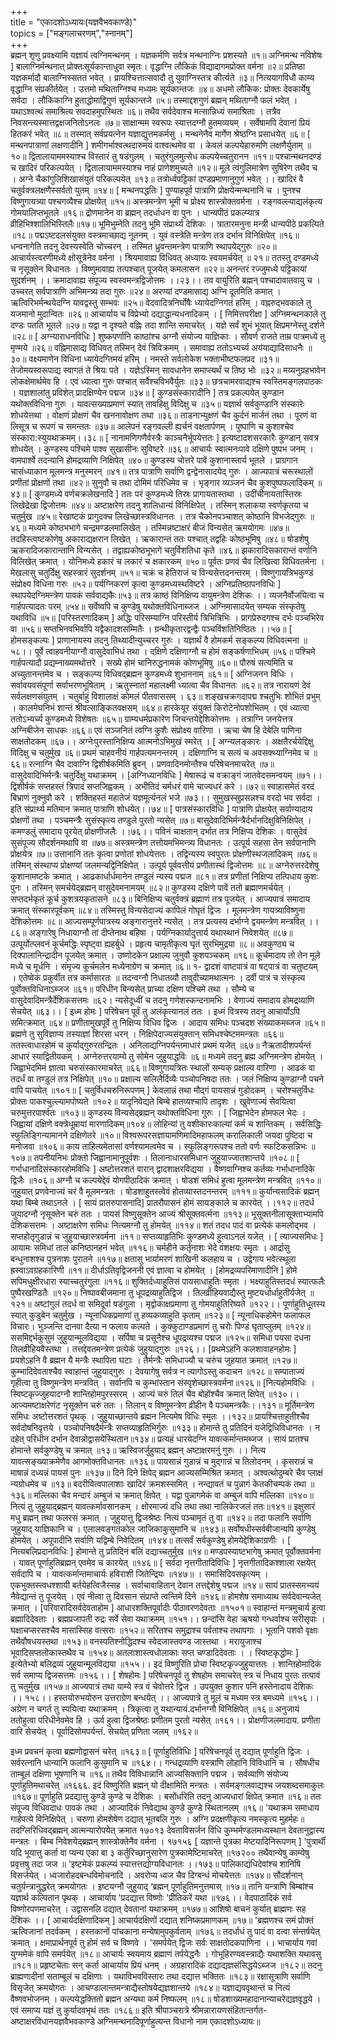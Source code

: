 +++    
title = "एकादशोऽध्यायः(यज्ञवैभवकाण्डे)"      
topics = ["मङ्गलाचरणम्","स्नानम्"]    
+++  
ब्रह्मन् शृणु प्रवक्ष्यामि यज्ञायं त्वग्निमन्थनम् । यज्ञकर्मणि सर्वत्र मन्थनाग्निः प्रशस्यते ॥१॥
अग्निमन्थ नविशेषः ] बालाग्निर्मन्थनात् प्रोक्तःसूर्यकान्ताधुवा स्मृतः। वृद्धाग्नि लौकिकं विद्यादागमप्रोक्त वर्मना ॥२॥ प्रतिष्ठा यज्ञकर्मादौ बालाग्निस्सततं भवेत् । प्रायश्चित्तात्सवादौ तु युवाग्निस्तत्र कीर्त्यते ॥३॥ नित्ययागविधौ काम्य वृद्धाग्नि संप्रकीर्तयेत् । उत्तमो मथिताग्निश्च मध्यमः सूर्यकान्तजः ॥४॥ अधमो लौकिक: प्रोक्तः देवकार्येषु सर्वदा । लौकिकाग्नि हुताद्धोमाद्विगुणं सूर्यकान्तजे ॥५॥ तस्माद्दशगुणं ब्रह्मन् मथिताग्नौ फलं भवेत् । यथाऽश्वत्थं समाश्रित्य सवदाहमुपस्थितः ॥६॥ तथैव सर्वदेवाश्च मत्सान्निध्यं समाश्रिताः । तत्रैव निवसन्त्यस्मात्तद्वक्षजनितोऽनलः ॥७॥ साक्षान्मम स्वरूपः स्यात्तदग्नौ हुतमव्ययम् । सर्वेषामपि देवानां प्रियं हितकरं भवेत् ॥८॥
तस्मात् सर्वप्रयत्नेन यज्ञाद्युत्तमकर्मसु । मन्थनेनैव मार्गेण श्रेष्ठग्नि प्रसाधयेत् ॥६॥
[ मन्थनपात्राणां लक्षणादीनि ] शमीगर्भाश्वत्थदारुमयं वाश्वत्थमेव वा । केवलं कल्पयेहारुमणि लक्षणैर्युताम् ॥१०॥ द्वितालायाममस्याश्च विस्तारं तु षडंगुलम् । चतुरंगुलमुत्सेध कल्पयेच्चतुरानन ॥११॥ पश्चान्मथनदण्डं च खादिरं परिकल्पयेत् । द्वितालायाममस्याश्च नाहं प्राणेशमुच्यते ॥१२॥ मूले त्वंगुलिमात्रेण सुषिरेण तथैव च । अग्ने चैकांगुलिशिखासंयुतं परिकल्पयेत् ॥१३॥ तत्रोर्ध्वपट्टिकां दण्डप्रमाणानुगुणं भवेत् ।। खादिरं वै चतुर्वक्त्रलक्षणैस्सर्वतो युतम् ॥१४॥
[ मन्थनपद्धतिः ] पुण्याहपूर्व पात्राणि प्रोक्षयेन्मन्थनानि च । पुनश्च विष्णुगायत्र्या पश्चगव्यैश्च प्रोक्षयेत् ॥१५॥ अस्त्रमन्त्रेण भूमी च प्रोक्ष्य शास्त्रोक्तवर्मना । रङ्गवल्ल्याद्यलंकृत्य गोमयालिप्तभूतले ॥१६॥ द्रोणमानेन वा ब्रह्मन् तदर्धाधन वा पुनः । धान्यपीठं प्रकल्प्यात्र व्रीहिभिश्शालिभिस्तिलैः॥१७॥ भूमिभुम्नेति तदनु भूमि संप्रार्थ्य देशिकः । त्रातारमनुना मन्त्री धान्यपीठे प्रकल्पिते ॥१८॥ पद्मऽष्टदलसंयुक्त वस्त्रमाच्छाद्य नूतनम् । युवं वस्त्रेति मन्त्रेण तत्र दर्भान विनिक्षिपेत् ॥१६॥ धन्वनागेति तदनु देवस्यस्वेति चोच्चरन् । तस्मित ध्रुवन्तमन्त्रेण पात्राणि स्थापयेद्गुरुः ॥२०॥
आचार्यस्त्वरणीमध्ये क्षोसूत्रेनेव वर्मना । श्रियमावाह्य विधिवत् अध्यायः स्वयमर्चयेत् ॥ २१॥ ततस्तु दण्डमध्ये च नृसूक्तेन विधानतः । विष्णुमावाह्य तत्पश्चात् पूजयेत् कमलासन ॥२२॥ अनन्तरं रज्जुमध्ये पट्टिकायां सुदर्शनम् ।। क्रमादावाह्य संपूज्य स्वस्वमन्त्रद्विजोत्तमः ।।२३।। तव वायुरिति ब्रह्मन् पश्चादावातवायु च । उच्चरत् सर्वपात्राणि अभिमन्त्र्य तदा गुरुः ॥२४॥ अरण्यां दण्डमासाद्य अग्नि दूतमिति कमात् । ऋत्विरिभर्मन्थयेदग्नि यावद्वस्तु सम्भवः ॥२५॥ वेदवादित्रनिर्घोषैः ध्यायेदग्निगतं हरिम् । वह्नरुद्भवकाले तु यजमानो मुदान्वितः ॥२६॥ आचार्याय च विप्रेभ्यो दद्याद्धान्यधनादिकम् ।
[ निमित्तपरीक्षा ] अग्निमन्थनकाले तु दण्डः पतति भूतले ॥२७॥ यद्वा न दृश्यते वह्निः तदा शान्ति समाचरेत् । यज्ञे सर्वं शुभं भूयात् क्षिप्रमग्नेस्तु दर्शने ॥२८॥
[ अग्न्याराधनविधिः ] शुष्कपर्णानि काष्ठांश्च अग्नौ संयोज्य याज्ञिकाः । सौवर्ण राजते ताम्र पात्रमध्ये तु मृण्मये ॥२६॥ वह्निमासाद्य विधिवत् तस्मिन् देवं त्रिविक्रमम् । समावाह्य ततोऽभ्यर्च्य अय॑याद्यादिसाधनैः ॥३०॥ वक्ष्यमाणेन विधिना ध्यायेदग्तिमयं हरिम् । नमस्ते सर्वलोकेश भक्ताभीष्टफलप्रद ॥३१॥ तेजोमयस्वरूपाद्य स्वागतं ते श्रियः पते । यज्ञेऽस्मिन् सावधानेन समाप्त्यर्थं च तिष्ठ भोः ॥३२॥
मय्यनुग्रहभावेन लोकक्षेमार्थमेव हि । एवं ध्यात्वा गुरुः पश्चात् सर्वैश्चविभवैर्युतः ॥३३॥ छत्रचामरवाद्यश्च स्वस्तिमङ्गलपाठकः । यज्ञशालांतु प्रविशेत् प्रादक्षिण्येन पद्मज ॥३४॥
[ कुण्डसंस्कारादीनि ] तत्र प्रकल्पयेत् कुण्डान यथोक्तविधिना गुरुः । यावत्सख्याप्रमाणं स्यात् तावहिक्षु विदिक्षु च ॥३५॥ यज्ञार्थ सर्वकुण्डानि संस्कारेः शोधयेत्तथा । वोक्षणं प्रोक्षणं चैव खननावोक्षण तथा ॥३६॥ ताडनाभ्युक्षणं चैव कुर्दनं मार्जनं तथा । पूरणं वा लिसूत्र च रूपणं च समन्ततः ॥३७॥ आलेपनं रङ्गवल्ली ह्यर्चनं वक्षतार्पणम् । पुष्पाणि च कुशाश्चेव संस्कारा:स्युयथाक्रमम्।।३८॥ [ नानामणिगणैर्वस्त्रैः काञ्चनैर्भूपयेत्ततः ] इत्यष्टादशसरकारैः कुण्डान् सवत्र शोधयेत् । कुण्डस्य पश्चिमे पाश्व सुखासीनः सुविष्टरे ॥३६॥ आचार्यः स्वात्मनःपावे दक्षिणे पुष्पभ जनम् । वामपार्श्वे तदन्यानि होमद्रव्याणि निक्षिपेत् ॥४०॥ कुण्डस्य चोत्तरे पावें कुशानास्तार्य भूतले । प्राग्रगान चासंध्याकान मूलमन्त्र मनुस्मरन् ॥४१॥ तत्र पात्राणि सर्वाणि द्वन्द्वेनासादयेद् गुरुः । आज्यपात्रं चरूस्थालों प्रणीतां प्रोक्षणों तथा ॥४२॥ सुनुवौ च तथा दोमिमं परिधिमेव च । भृङ्गार व्यञ्जनं चैव कुशपुष्पफलादिकम् ॥४३॥
[ कुण्डमध्ये वर्णचक्रलेखनादि ] ततः परं कुण्डमध्ये तिस्रः प्रागायतास्तथा ।
उदींचीनायतास्तिस्रः लिखेद्रेखा द्विजोत्तमः ॥४४॥ अष्टाक्षरेण तदनु शालिधान्यं विनिक्षिपेत् । तस्मिन् शलाकया स्वर्णकृतया च चतुर्मुख ॥४५॥ रेखाष्टकं प्रागुदक्च लिखेच्छास्त्रविधानतः । तत्र चैकोनपञ्चाशत् कोष्ठानि विभजेद्गुरुः ॥४६॥ मध्यमे कोष्ठभभागे चन्द्रमण्डलमालिखेत् । तस्मिन्नष्टाक्षरं बीजं विन्यसेत् ऋमयोगमः ॥४७॥ तदहिस्त्वष्टकोणेषु अकाराद्यक्षरान लिखेत् । ऋकारान्तं ततः पश्चात् तद्वहिः कोष्ठभूमिषु ॥४८॥ षोडशेषु ऋकरादिजकारान्तानि विन्यसेत् । तद्वाह्यकोष्ठभूभागे चतुर्विशतिधा कृते ॥४६॥ झकारादिसकारान्तं वर्णानि विलिखेत् क्रमात् । योनिमध्ये हकारं च लकारं च क्षकारकम् ॥५०॥ पूर्वतः प्रणवं चैव लिखित्वा विधिवतर्मना । मेखलासु चतुर्दिक्षु सहस्त्रारं सुदर्शनम् ॥५१॥ चक्रं च हेतिराजं च विन्यसेत्तदनन्तरम् । विष्णुगायत्रिभकुण्डं संप्रोक्ष्य विधिना गरुः ॥५२॥ पर्यग्निकरणं कृत्वा कुण्डमध्यस्थविष्टरे ।
अग्निप्रतिष्ठापनविधिः ] स्थापयेदग्निमन्त्रेण पावकं सर्ववाद्यकैः॥५३॥ तत्र काष्ठं विनिक्षिप्य वायुमन्त्रेण देशिकः ।। व्यजनैर्वोजयित्वा च गार्हपत्यादतः परम् ॥५४॥ सर्वेष्वपि च कुण्डेषु यथोक्तविधिनाब्जज । अग्निमासादयेत् सम्यक संस्कृतेषु यथाविधि ॥५॥
[परिस्तरणादिकम् ] अद्धिः परिसम्याग्नि परिस्तीर्य त्रिभित्रिभिः ।
प्रागप्रेरुदगश्च दर्भः पञ्चभिरेव वा ॥५६॥ सप्तभिनवभिर्वापि यद्वैकादशसम्मितैः । ग्रन्थीकृतारद्वन्द्वैः पञ्चविंशतिनिष्ठितः ।।५७॥
[ होमसङ्कल्पः ] प्राणानायस्य तदनु तिथ्यादीन्युच्चरर गुरुः । यज्ञार्थं वै होमकर्म सङ्कल्प्य विधिवत्मना ॥५८।। पूर्वे त्वाहवनीयाग्नौ वासुदेवाभिधं तथा । दक्षिणे दक्षिणाग्नौ च होमं सङ्कर्षणाभिधम् ॥५६॥ पश्चिमे गार्हपत्यादौ प्रद्यम्नाख्यमथोत्तरे । सख्ये होमं चानिरुद्धनामकं कोणभूमिषु ॥६०॥ पौरुषं सत्यमिति च अच्युतानन्तमेव च । सङ्कल्प्य विधिवद्ब्रह्मन कुण्डमध्ये शुभाननाम् ॥६१॥
[ अग्निजनन विधिः । सर्वावयवसंपूर्णा सर्वाभरणभूषिताम् । ऋतुस्नातां महालक्ष्मी ध्यात्वा चैव विधानतः ॥६२॥ तत्र नारायणं देवं सर्वलक्षणसंयुतम् । चतुर्बाहुं विशालाक्षं कोमलं पीतवाससम् । ६३॥ शङ्खचक्रगदापद्म श्चतुभिः शोभितं प्रभुम् । कालमेघनिभं शान्तं श्रीवत्साङ्कितवक्षसम् ॥६४॥ हारकेयूर संयुक्तं किरोटेनोपशोभितम् । एवं ध्यात्वा ततोऽभ्यर्च्य कुण्डमध्ये विशेषतः ॥६५॥ ग्राम्यधर्मप्रकारेण जिचन्तयेद्देशिकोत्तमः । तत्राग्नि जनयेत्तत्र अग्निबीजेन साधकः ॥६६॥ एवं सञ्जनितं त्वग्नि कुशैः संप्रोक्ष्य वारिणा । ऋचा चेष हि देबेलि पाणिना साक्षतोदकम् ॥६७।।
अग्नेःपुरस्तानिक्षिप्य आत्मनोऽभिमुखं स्मरेत् ।
[ अग्न्यलङ्कारः । अक्षतैरर्चयेद्दिक्षु विदिक्षु च चतुर्मुख ॥६॥ प्रथमं चाहवनीयं गार्हपत्यमनन्तरम् । दक्षिणाग्नि च सत्यं च अवसक्थ्याग्निमेव च ॥६६॥ रत्नाग्नि चैव दावाग्नि द्विशीर्षकमिति ब्रुवन् । प्रणवादिनमोन्तैश्च परिषेचनमाचरेत् ॥७॥ वासुदेवादिभिर्मन्त्रैः चतुर्दिक्षु यथाक्रमम् ।
[अग्निध्यानविधिः ] मेषारूढं च वक्राङ्गं जातवेदसमन्वयम् ॥७१।। द्विशीर्षकं सप्तहस्तं त्रिपादं सप्तजिह्वकम् । अभीतिदं चर्मधरं वामे चाज्यधरं करे ।।७२॥ स्वाहासमेतं वरदं बिभ्राणं नुक्नुवौ करे । शक्तिहस्तं महातेजं यज्ञमूर्त्यनलं भजे ॥७३।। सुमुखस्सुप्रसन्नश्च वरदो भव सर्वदा । इति संप्रार्थ्य मतिमान क्रमात् पात्राणि शोधयेत्।।७४॥
[ पात्रसंस्कारविधिः ] पात्राणि प्रोक्षयेत् सर्वाण्यादाय प्रोक्षणों तथा । पञ्चमन्त्रैः सुसंस्कृत्य तण्डुले पुरतो न्यसेत् ॥७॥ बासुदेवादिभिर्मन्त्रैर्दर्भानदिक्षुविनिक्षिपेत् । कमण्डलुं समादाय पूरयेत् प्रोक्षणीजलैः ।।७६।। पविनं चाक्षतान् दर्भात तत्र निक्षिप्य देशिकः । वासुदेवं सुसंपूज्य सौदर्शनमथापि वा ॥७७॥ अस्त्रमन्त्रेण तत्तोयमभिमन्त्र्य विधानतः । उत्पूर्य सहसा तेन सर्वपानाणि प्रोक्षयेत्र ॥७॥
उत्तानानि ततः कृत्वा प्रणोतां शोधयेत्ततः । तद्विन्यस्य स्वपुरतः प्रोक्षणीस्थजलादिकम् ॥७६॥ तस्मिन् संस्थाप्य प्रोक्षण्यां जलमन्यद्विनिक्षिपेत् । उत्पूर्य पूर्ववत्तीयं प्रणीतास्थं द्विजोत्तमः ॥८॥ अग्नेरुत्तरदेशेषु कुशानामष्टके क्रमात् । आढकार्धार्धमानेन तण्डुलं न्यस्य पद्मज ॥८१॥ तत्र प्रणीतां निक्षिप्य तत्पिधाय कुशः पुनः । तस्मिन् समर्चयेद्ब्रह्मन् वासुदेवमनामयम् ॥८२॥ कुण्डस्य दक्षिणे पावें ततो ब्रह्माणमर्चयेत् । सप्तदर्भकृतं कूर्च कुशत्रयकृतासने ॥८३॥ बिनिक्षिप्य चतुर्वक्त्रं ब्रह्माणं तत्र पूजयेत् । आज्यपात्रं समादाय क्रमात् संस्कारपूर्वकम् ॥८४॥ तस्मिस्तु विन्यसेदाज्यं कापिलं गोघृतं द्विजः । मूलमन्त्रेण गायत्र्याविष्णुना देशिकोत्तमः ॥८॥ आज्यसम्पूर्णपात्रस्य अङ्गारानुत्तरे न्यसेत् । तत्र प्रत्यस्य दर्भाग्ने द्वयमन्त्रेण मन्त्रवित् ।।८६॥ अङ्गारेषु निधायाग्नौ तां दीप्तेनाथ बहिषा । पर्यग्निकार्यादुत्तार्य यथास्थानं निवेशयेत् ॥८७॥ उत्पूर्योत्प्लवनं कूर्चमद्धिः स्पृष्ट्वा ह्यहर्बुधे । प्रहृत्य चामृतीकृत्य घृतं सुरभिमुद्रया ॥८॥ अवकुण्ठ्य च दिक्पालानिन्द्रादीन पूजयेत् क्रमात् । उष्णोदकेन प्रक्षाल्य जुनुवौ कुशपञ्चकम् ॥१६॥ कूर्चमादाय तो तेन मूले मध्ये च मूर्धनि । संमृज्य कूर्चमलेन मध्येनाग्रेण च क्रमात् ॥६॥ १- द्वादशं वाष्टपात्रं वा षट्पात्रं वा चतुष्टयम् ।
एतेष्वेकं प्रकुर्वीत तत्र कर्मासारतः ॥
तदन्वग्नौ निधातव्यौ तावुदीच्यामथात्मनः । दर्वी पात्रं च संस्कृत्य पूर्वोक्तविधिनाऽब्जज ॥६१॥ परिधीन बिन्यसेत् प्राच्या दक्षिण पश्चिमे तथा । सौम्ये च वासुदेवादिमन्त्रैर्देशिकसत्तमः ॥६२। न्यसेदूध्वीं च तदनु गणेशस्कन्दनामभिः । वेणाज्यं समादाय होमद्रव्याणि सेचयेत् ॥६३।।
[ इध्म होमः ] परिषेचन पूर्वं तु अलंकृत्यानलं ततः । इध्मं वित्रस्य तदनु आचार्योऽपि समित्क्रमात् ॥६४॥ प्रणीतामुखपूर्वे तु निक्षिप्य विधिव द्विजः । आदाय समिधः पञ्चदश संख्याकमब्जज ॥६५॥ ब्रह्मणे तु सुविज्ञाप्य तस्याज्ञां शिरसा धरन् । निक्षिपेदाज्यसंयुक्तान् समिधश्चेष्टममन्त्रतः ॥६६॥ ततस्त्वाधारहोमं च कुर्याद्गुरुरतन्द्रितः ।
अनिलाद्यग्निपर्यन्तमाधारं प्रथमं यजेत् ॥६७॥ नैऋतादीशपर्यन्तं आधारं स्याद्वितीयकम् । अग्नेरुत्तरयाम्ये तु सोमेन जुहुयाद्धविः ॥६॥ मध्यमे तदनु ब्रह्म अग्निमन्त्रेण होमयेत् । जिह्वाभेदमिमं ज्ञात्वा चरुसंस्कारमाचरेत् ॥६६॥ विष्णुगायत्रितः स्थालों सम्यक् प्रक्षाल्य वारिणा । आढकं वा तदर्धं वा तण्डुलं तत्र निक्षिपेत् ॥१०॥ प्रक्षाल्य सलिलैर्दिव्यैः पञ्चोपनिषदा ततः । जलं निक्षिप्य कुण्डाग्नौ पचने वापि पाचयेत् ॥१०१॥
[ चतुर्विधचरुनिरूपणम् ] केवलान्नं तथा मौद्गं पायसान्नं गुडोदकम् । चरोश्चतुर्विधः प्रोक्तः पाकश्चुल्ल्यामपोष्यते ॥१०२॥ यादृनिवेद्यते बिम्बे हातव्यश्चापि तादृशः । खुवेणाज्यं सेवयित्वा चरुमुत्तरपार्श्वतः ॥१०३॥ कुण्डस्य विन्यसेद्ब्रह्मन् यथोक्तविधिना गुरुः ।
[ जिह्वाभेदेन होमफल भेदः । जिह्वायां दक्षिणे वक्त्रेधूम्रायां मारणादिकम्॥१०४॥ लोहिन्यां तु वशीकारःकाल्यां कर्म च शान्तिकम् । सर्वसिद्धिः स्फुलिङ्गिन्यामानने दक्षिणेतरे ॥१०॥ विश्वरूपरसज्ञायामणिमादिमहाफलम् करालिकाली जयदा पुष्टिदा च मनोजवा ॥१०६॥ काय ताहित्यमेतासां वर्णश्यामत्वमेव च । स्फुलिङ्गरूपश्च ततो वर्णः स्फटिकसन्निभः ॥१०७॥ तपनीयनिभः प्रोक्तो जिह्वानामानुपूर्वशः । तिलानाधारसमिधान जुहुयाज्जातशान्तये ॥१०८॥
[ गर्भाधानादिसंस्कारहोमविधिः ] अष्टोत्तरशतं वारान् द्वादशाक्षरविद्यया । वैष्णवाग्निश्च कर्तव्यः गर्भाधानादिके द्विजैः ॥१०६॥ अग्नौ च कल्पयेद्देवं योगपीठादिकं क्रमात् । षोडशं समिधं हुत्वा मूलमन्त्रेण मन्त्रवित् ॥११०॥ जुहुयात् प्रणवेनाज्यं चरं वै मूलमन्त्रतः । षोडशाहुतस्त्वेवं होतव्यास्तदनन्तरम् ॥१११॥ कुर्यान्यसादिकं ब्रह्मन् यथा बिम्बे तथाऽनले ।
[ सायं प्रातरुपासनादि] प्रातरौपासनं होमं सायङ्काले च कारयेत् ।।११२॥
तदर्ध जुयादग्नौ नृसूक्तेन चरुं ततः । पायसं विष्णुसूक्तेन आज्यं श्रीसूक्तवर्त्मना ॥११३॥ भूसूक्तनीलासूक्ताभ्यामपि देशिकसत्तमः । अष्टाक्षरेण समिधः नित्यमग्नौ तु होमयेत् ॥११४॥ शतं तदध पादं वा प्रत्येकं कमलोद्भव । सप्तहोतृगुडान्नं च जुहुयाच्छास्त्रवर्मना ॥११॥ सप्तव्याहृतिभिः कुण्डमध्ये हुत्वाऽनलं यजेत् ।
[ त्याज्यसमिधः ] आयामः समिधां तालं कनिष्ठानहनं भवेत् ॥११६॥ चर्महीने कर्तृनाशः भेदे वंशक्षयः स्मृतः । आर्द्रासु बन्धुनाशश्च पुत्रनाशः पुरातने ॥११७॥ क्षतासु भार्यामरणं शाखिनी कलहाय च । उद्वेगाय भवेत्स्थूला ह्रस्वाऽवग्रहकारिणी ॥११॥ दीर्धाऽतिवृद्विजननी एवं ज्ञात्वा च होमयेत् ।
[होमद्रव्यपरिमाणादीनि ] होमे सपिमधुक्षीरधारा स्याच्चतुरंगुला ॥११६॥ शुक्तिर्दध्याहुतिसं पायसाधाहुतिः स्मृता । भक्ष्याहुतिस्तदधं स्यात्फलैः पुष्पैरखण्डितैः ॥१२०॥ निष्पावबीजमाना तु धूपद्रव्याहुतिद्विज । तिलव्रीहियवाद्यैस्तु मुष्टयर्धार्धाहुतीर्यजेत् ॥१२१॥ अष्टांगुलं तदर्ध वा समिदूर्वा षडंगुला । मृद्वोकाक्षप्रमाणा तु गोमयाहुतिरिष्यते ॥१२२।। पूर्णाहुतिधूतस्य स्यात् कुडुबेन चतुर्मुख । न्यूनाधिकप्रमाणां तु हव्यकव्याहुति कृताम् ॥१२३॥
[ न्यूनाधिकहोमेन फलाफल विचारः। भुञ्जन्ति दानवा दैत्या न फलाय कल्पते ।
कुक्कुटाण्डप्रमाणं तु चरोः पिण्डं घृताप्लुतम् ॥१२४॥ ससमिद्दर्भकुसुमं जुहुयान्मूलविद्यया । सर्पिषा च प्रसूनैश्च धूपद्रव्यश्च पद्मज ॥१२५॥ समिधा पयसा दधना तिलव्रीहियवैस्तथा । तत्तद्देवतमन्त्रेण प्रत्येकं जुहुयाद्गुरुः ॥१२६।।
[प्रथमेऽहनि कलशावाहनहोमः ] प्रयशेऽहनि वै ब्रह्मन यै मन्त्रैः स्थापिता घटाः । तैर्मन्त्रैः समिधाज्यौ च चरुंच जुहयात क्रमात् ॥१२७॥ कुम्भादिदेवताश्चैव स्वाहान्तं जुहुयाद्गुरुः । देवयागेषु सर्वत्र न त्यागोऽस्तु कदाचन ॥१२८॥ सम्पाताज्यं गृहीत्वा तु विष्णुमन्त्रेण मन्त्रवित् । सर्वानपि च कुम्भांस्तान संस्पृशेच्छास्त्रवर्मना॥१२६॥
[नित्यहोमविधिः । स्विष्टकृज्जुहयादग्नौ शान्तिहोमपुरस्सरम् । आज्यं चरुं तिलं चैव बोहोंश्चैव क्रमात् क्षिपेत् ॥१३०।। आज्यमष्टाक्षरेणंट नृसूक्तेन चरुं ततः । तिलान् व विष्णुमन्त्रेण व्रीहीन वै पञ्चमन्त्रकैः।।१३१॥ मूर्तिमन्त्रेण समिधः अष्टोत्तरशतं पृथक् । जुहुयाच्छान्तये ब्रह्मन नित्यमेष विधिः स्मृतः ।।१३२॥ प्रायश्चित्ताहुतीश्चैव सर्वदोषनिवृत्तये । पञ्चोपनिषदैर्मन्त्रैः सप्तव्याहृतिभिर्गुरुः ॥१३३॥ होमान्ते तु प्रतिदिनं यजेद्विधिविधानतः । न दहेत् परिधीन दर्भान देवान्नोद्वासयेस्थितान॥१३४॥ प्रत्यहं धारयेदग्नि यावत्कर्मान्तमब्जज । सायं प्रातश्च होमान्ते सर्वकुण्डेषु च क्रमात् ॥१३॥ ऋस्विजर्जुहुयाद् ब्रह्मन् अष्टाक्षरमनुं गुरुः ।।
नित्य
यावत्सङ्ख्याक्रमेणैव आगमोक्तविधानतः ॥१३६॥ पायसान्नं गुडान्नं च मुद्गान्नं च तिलोदनम् । कृसरान्नं च माषान्नं दध्यन्नं पायसं पुनः ॥१३७॥ दिने दिने क्षिपेद् ब्रह्मन आज्यसम्मिश्रित क्रमात् । अश्वत्थोदुम्बरे चैव प्लाक्षं न्यग्रोधमेव च ॥१३॥ बदरीवित्वपालाशाः खादिरं क्रमशस्समित् । नन्द्यावतं च पुन्नागं केतकीचम्पकं तथा ॥१३६॥ मल्लिका चैव मन्दारं अम्बुजं च क्रमात् क्षिपेत् । यद्वा पुन्नागमेकं वा अम्बुजं वापि मल्लिका ॥१४०॥ नित्यं तु जुहुयाद्ब्रह्मन् यावत्कर्मावसानकम् । क्षोरमाज्यं दधि तथा तथा नालिकेरजलं ततः॥१४१॥ इक्षुसारं मधु ब्रह्मन् तथा फलरसं क्रमात् । जुहुयात्तु द्विजश्रेष्ठः नित्यं पञ्चामृतं तु वा ॥१४२॥ तदा फलानि सर्वाणि जुहुयाद् याज्ञिकानि च । एलालवङ्गतकोल जाजिकाकुसुमानि च ॥१४३॥ सर्वोषधीस्सर्वबीजान्यपि कुण्डेषु होमयेत् । अपूपादीनि सर्वाणि यद्विम्बे निवेदितम् ॥१४४॥ तत्सर्वं सर्वकुण्डेषु होमयेद्देशिकाग्रणीः ।
[ नित्यबलिप्रदानविधिः ] होमान्ते तु प्रतिदिनं बलिं दद्याच्चतुर्मुख ॥१४॥ मण्डपस्याष्टभागेषु क्रमात् पूर्वोक्तवर्मना । यावत् पूर्णाहुतिब्रह्मन् एवमेव च कारयेत् ॥१४६॥
[ सर्वदा नृत्तगीतादिविधिः ] नृत्तगीतादिकश्शाला रक्षयेत् सर्वदापि च । यावत्कर्मान्तमाचार्यः हविराशी जितेन्द्रियः ॥१४७॥
। समासिदिवसकृत्यम् । एकभुक्तस्त्वधश्शायी बर्तयेहत्विजैस्सह । सर्वाचावाहितान् देवान तत्तद्देशेषु पद्मज ॥१४॥ सायं प्रातस्समभ्ययं नैवेद्यान्तं तु पूजयेत् । एवं नीत्वा तु दिवसान संप्राप्ते त्वन्तिमे दिने ॥१४६॥ होमशेष समाध्याथ सर्वदेवान्यजेत् क्रमात् ।
[परिवारादिसर्वदेवताहोम ] आधारशक्तिपूर्वादीः पीठावरणदेवताः ॥१५०१॥ स्वाहान्तं मन्त्रमुचार्य हुत्वा ब्रह्मादिदेवताः । ब्रह्मप्रजापती रुद्रः सर्वे सेवा यथाक्रमम् ॥१५१।। छन्दांसि वेहा ऋषयो गन्धर्वाश्च सरीसृपाः । घक्षाचप्सरसश्चैव मासास्सिह वत्सराः ॥१५२॥ सरितश्च समुद्राश्च पर्वताश्च तथापगाः । भूतानि पशवो वृक्षाः तथैवौषधयस्तथा ॥१५३॥ वनस्पतिश्नोद्धिदश्च स्वेदजास्तवण्ड जास्तथा । मरायुजाश्च भूवादिसप्तलोकास्तथैव च ॥१५४॥ अतलाशास्त्वधोलाकाः सप्त चण्डादिदेवताः ।
। स्विष्टकृद्धोमः ] इत्येतेभ्यो बलिद्रव्यं जुहुयान्मूलविद्यया ॥१५५।। इदं विष्णुरिति प्रोचा स्विष्टकृज्जुहुयात्ततः । शान्तिहोमादिकं सर्व समाप्य द्विजसत्तमः ॥१५६।।
[ शेषहोमः ] परिषेचनपूर्व तु शेषहोम समाचरेत् स्त्र चं निधाय पुरतः तत्पावं तु चतुर्मुख ॥१५७॥ आज्यपात्रं तथा याम्ये स्त्र वं चेवोत्तरे द्विज । उपयुक्त कुशार पनि हस्तेनादाय देशिकः ।। १५८।।
हस्तयोरुभयोरुन उत्तराग्रेण बन्धयेत् ।। आज्यपात्रे तु मूलं च मध्यम स्त्र बमध्यमे ॥१५६।। अग्रेण न चगर्त तु स्पयित्वा यथाक्रमम् । त्रिकृत्वा तु यथान्यायं.दर्भानग्नौ विनिक्षिपेत् ॥१६॥ अनुजायं ततोहुत्वा परिधीनेवमेव हि । ऊर्व हुत्वा द्विजश्रेष्ठः प्रणीतम पुरतो न्यसेत् ॥१६१।। प्रोक्षणीजलमादाय. प्रणीता वारि सेचयेत् । पूर्वादिसोमपर्यन्तं. सेचयेत् प्रणिता जलम् ॥१६२॥

इध्म प्रवचनं कृत्वा ब्रह्मणोद्वासनं चरेत् ॥१६३॥
[ पूर्णाहुतिविधिः ] परिषेचनपूर्व तु दद्यात् पूर्णाहुति द्विजः । सर्वरत्नानि धान्यानि फलानि कुसुमानि च ॥१६४।। गन्धद्रव्याणि वस्त्राणि लोहानि विविधानि च । सौषधीच ताम्बूलं दक्षिणा भूषणानि च ॥१६॥ तथैव विविधान्नानि आज्यसिक्तानि पद्मज । सर्वव्याणि संयोज्य पूर्णाहुतिमथाचरेत् ॥१६६६. इदं विष्णुरिति ब्रह्मन् यो दीक्षामिति मन्त्रतः । सर्वमङ्गलवाद्यश्च जयशब्दसमाकुलः ॥१६७॥ पूर्णाहुति प्रदद्यात्तु कुण्डे कुण्डे च देशिकः । बसोंर्धारेति तदनु आज्यधारां क्षिपेत् क्रमात ॥१६॥ ततः संपूज्य विधिवदाधः पावकं तथा । आज्यादिकं निवेद्याथ कुण्डे कुण्डे स्थितानलम् ॥१६॥ 'यथाक्रम समाधाय गार्हपत्ये विनिक्षिपेत् ।
चरुणा होमशेषेण दद्यात् भूतबलि गुरुः ।
अग्नि प्रदक्षणीकृत्य नमस्कृत्य मुहर्महः॥
तदग्लिरिधिवद्ब्रह्मन् आत्मन्यारोपयेत् क्रमात १७०१३
देवताविसर्जन विधि कुम्भर्मण्डलमध्यस्थान देवतानुद्वास्य मन्त्रतः । बिम्ब निवेशयेद्ब्रह्मन् शास्त्रोक्तेनैव वर्मना । १७१५६
[ यज्ञान्ते पुत्रका मेष्टयादिनिरूपणम् ] 'पुत्रार्थी यदि भूयात्तु कर्ता वा प्यन्य एका बा ३ कर्तुरिच्छानुसारेण पुत्रकामेष्टिमाचरेत् ॥१७२०० तथैवान्येषु काम्येषु प्रवृत्तषु तदा जज ॥ 'इष्टमेकं प्रकल्प्यं स्यात्तत्तद्योग्यविधानतः ।।१७३॥ पालिकाद्यंधिदेवांश्च शानिषि विसर्जयेत् ।
ध्वजारोहदबन्धविमोचनादि । अवरोप्य ध्वज चैव दिग्बन्धं मोचयेत्ततः ॥१७४॥ सौदर्शनान् चतुर्यन्त्रानुद्धरेत् क्रमयोगतः । इष्टयग्नौ जुहुयाद् ‘ब्रह्मन् पूर्णाहुतिमनुत्तमास् ॥१७॥ तानि यन्त्राणि बिम्बांश्च यज्ञार्थ कल्पितान पृथक् । आचार्याय 'प्रदद्यात्त विष्णोः 'प्रीतिकरें यथा ॥१७६।। वेदपाठादिकं सर्व विष्णोरपणमाचरेत् । उद्वासनलि दद्यात् देवतानां यथाक्रमम् ॥१७७॥ आशिषो बाचनं कुर्यात् ब्राह्मणः सह देंशिकः ।।
[ आचार्यदक्षिणादिकम् ] आचार्यदक्षिणों दद्यात् शनिष्कप्रमाणकम् ॥१७॥ 'ब्रह्मणश्च समं प्रोक्तं ऋत्विजानां तदर्वकम् । हस्तकानों पांचकाना मन्येषामुपकुर्वताम् ॥१७६॥ तदर्धाधं तु पादं वा दत्वा संन्तर्षयेत् क्रमात् ।
क्षमाप्रार्थनपूर्व तु होमं सर्व च विष्णवे । 'समर्पयेत् द्विजः सर्वः साक्षतोदकपाणिना ।।
भाचार्याय गवां युग्ममेकं वापि समर्पयेत् ॥१८॥ आचार्यः स्वयमाय ब्रह्माणं तर्पयेद्धनैः । गोभूहिरण्यवस्त्राद्यैः यथाशक्ति यथावसु ॥१८१॥ प्रहृष्टचेताः सन् कर्ता आचार्याय प्रियं धनम् । अग्रहारादिकं दद्याद्यज्ञसंसिद्धयेऽब्जज ॥१८२॥ तदनु ब्राह्मणादीनां सताम्बूलं च दक्षिणाः । यथाविभवविस्तारः तथा दद्यात्त भक्तितः ॥१८३॥ रक्षासूत्राणि सर्वाणि विसृजेत् क्रमयोगतः । आचण्डालान्तमन्त्राद्यैस्तोषयेद्यज्ञशान्तये ॥१८४॥ यज्ञाद्यववृथान्तं च नित्यं वैष्णवभोजनम् । कल्पयेद्धक्तितो ब्रह्मन अन्यथा कर्म निष्फलम् ॥१८॥ षोडशाख्यमहादानान्याचरेद्यज्ञवृद्धये । एवं समाप्य यज्ञं तु कुर्यादवभृथं ततः ॥१८६॥
इति श्रीपाञ्चरात्रे श्रीमन्नारायणसंहितान्तर्गत-अष्टाक्षरविधानयज्ञवैभवकाण्डे अग्निमन्थनादिपूर्णाहुत्यन्त
विधानो नाम एकादशोऽध्यायः॥
